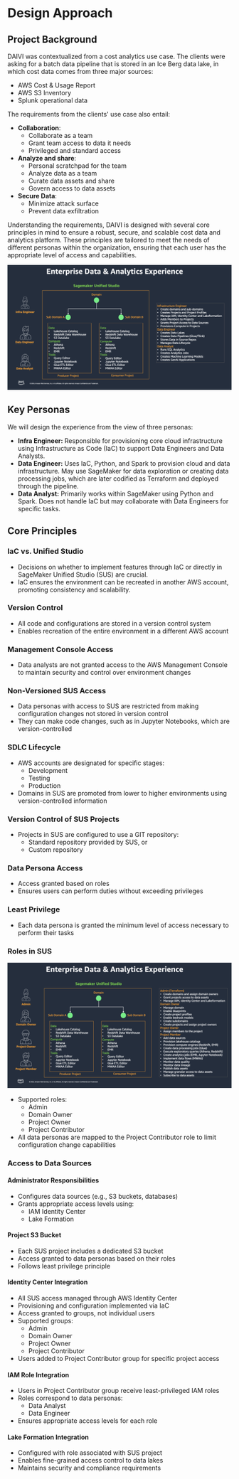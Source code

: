 # Design Approach

## Project Background
DAIVI was contextualized from a cost analytics use case. The clients were asking for a batch data pipeline that is stored in an Ice Berg data lake, in which cost data comes from three major sources:
- AWS Cost & Usage Report
- AWS S3 Inventory
- Splunk operational data

The requirements from the clients' use case also entail:
- **Collaboration**:
  - Collaborate as a team
  - Grant team access to data it needs
  - Privileged and standard access
- **Analyze and share**:
  - Personal scratchpad for the team
  - Analyze data as a team
  - Curate data assets and share
  - Govern access to data assets
- **Secure Data**:
  - Minimize attack surface
  - Prevent data exfiltration


Understanding the requirements, DAIVI is designed with several core principles in mind to ensure a robust, secure, and scalable cost data and analytics platform. These principles are tailored to meet the needs of different personas within the organization, ensuring that each user has the appropriate level of access and capabilities.

![Personas!](../images/main/personas.png)


## Key Personas
We will design the experience from the view of three personas:
- **Infra Engineer:** Responsible for provisioning core cloud infrastructure using Infrastructure as Code (IaC) to support Data Engineers and Data Analysts.
- **Data Engineer:** Uses IaC, Python, and Spark to provision cloud and data infrastructure. May use SageMaker for data exploration or creating data processing jobs, which are later codified as Terraform and deployed through the pipeline.
- **Data Analyst:** Primarily works within SageMaker using Python and Spark. Does not handle IaC but may collaborate with Data Engineers for specific tasks.

## Core Principles

### IaC vs. Unified Studio
- Decisions on whether to implement features through IaC or directly in SageMaker Unified Studio (SUS) are crucial.
- IaC ensures the environment can be recreated in another AWS account, promoting consistency and scalability.

### Version Control
- All code and configurations are stored in a version control system
- Enables recreation of the entire environment in a different AWS account

### Management Console Access
- Data analysts are not granted access to the AWS Management Console to maintain security and control over environment changes

### Non-Versioned SUS Access
- Data personas with access to SUS are restricted from making configuration changes not stored in version control
- They can make code changes, such as in Jupyter Notebooks, which are version-controlled

### SDLC Lifecycle
- AWS accounts are designated for specific stages:
    - Development
    - Testing
    - Production
- Domains in SUS are promoted from lower to higher environments using version-controlled information

### Version Control of SUS Projects
- Projects in SUS are configured to use a GIT repository:
    - Standard repository provided by SUS, or
    - Custom repository

### Data Persona Access
- Access granted based on roles
- Ensures users can perform duties without exceeding privileges

### Least Privilege
- Each data persona is granted the minimum level of access necessary to perform their tasks

### Roles in SUS
![Groups!](../images/main/idc-groups.png)
- Supported roles:
    - Admin
    - Domain Owner
    - Project Owner
    - Project Contributor
- All data personas are mapped to the Project Contributor role to limit configuration change capabilities

### Access to Data Sources

#### Administrator Responsibilities
- Configures data sources (e.g., S3 buckets, databases)
- Grants appropriate access levels using:
    - IAM Identity Center
    - Lake Formation

#### Project S3 Bucket
- Each SUS project includes a dedicated S3 bucket
- Access granted to data personas based on their roles
- Follows least privilege principle

#### Identity Center Integration
- All SUS access managed through AWS Identity Center
- Provisioning and configuration implemented via IaC
- Access granted to groups, not individual users
- Supported groups:
    - Admin
    - Domain Owner
    - Project Owner
    - Project Contributor
- Users added to Project Contributor group for specific project access

#### IAM Role Integration
- Users in Project Contributor group receive least-privileged IAM roles
- Roles correspond to data personas:
    - Data Analyst
    - Data Engineer
- Ensures appropriate access levels for each role

#### Lake Formation Integration
- Configured with role associated with SUS project
- Enables fine-grained access control to data lakes
- Maintains security and compliance requirements
